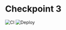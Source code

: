 # Checkpoint 3

![CI](https://github.com/Nishann3/checkpoint-3/actions/workflows/ci.yml/badge.svg)
![Deploy](https://github.com/Nishann3/checkpoint-3/actions/workflows/deploy.yml/badge.svg)

 
